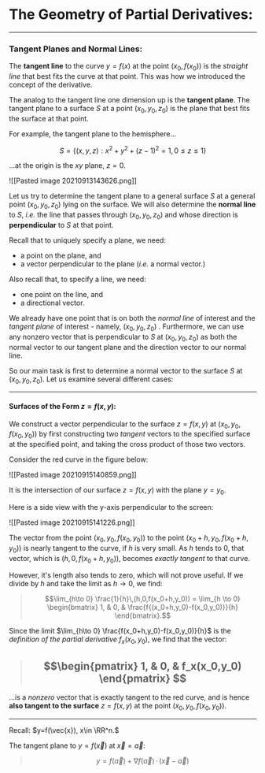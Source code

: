 # The Geometry of Partial Derivatives:

***

### Tangent Planes and Normal Lines:

The **tangent line** to the curve $y=f(x)$ at the point $(x_0, f(x_0))$ is the *straight line* that best fits the curve at that point. This was how we introduced the concept of the derivative.

The analog to the tangent line one dimension up is the **tangent plane**. The tangent plane to a surface $S$ at a point $(x_0,y_0,z_0)$ is the plane that best fits the surface at that point. 

For example, the tangent plane to the hemisphere...

$$S = \{(x,y,z):x^2+y^2+(z-1)^2=1,0\leq z \leq 1\}$$

...at the origin is the *xy* plane, $z=0$. 

![[Pasted image 20210913143626.png]]


Let us try to determine the tangent plane to a general surface $S$ at a general point $(x_0,y_0,z_0)$ lying on the surface. We will also determine the **normal line** to $S$, *i.e.* the line that passes through $(x_0,y_0,z_0)$ and whose direction is **perpendicular** to $S$ at that point. 


Recall that to uniquely specify a plane, we need:

-  a point on the plane, and
-  a vector perpendicular to the plane (*i.e.* a normal vector.)

Also recall that, to specify a line, we need:
- one point on the line, and
- a directional vector. 


We already have one point that is on both the *normal line* of interest and the *tangent plane* of interest - namely, $(x_0,y_0,z_0)$ . Furthermore, we can use any nonzero vector that is perpendicular to $S$ at $(x_0,y_0,z_0)$  as both the normal vector to our tangent plane and the direction vector to our normal line. 

So our main task is first to determine a normal vector to the surface $S$ at $(x_0,y_0,z_0)$. Let us examine several different cases:


*** 

#### Surfaces of the Form $z=f(x,y)$:

We construct a vector perpendicular to the surface $z=f(x,y)$ at $(x_0,y_0,f(x_0,y_0))$ by first constructing two *tangent* vectors to the specified surface at the specified point, and taking the cross product of those two vectors. 

Consider the red curve in the figure below:

![[Pasted image 20210915140859.png]]

It is the intersection  of our surface $z = f(x,y)$ with the plane $y=y_0$.

Here is a side view with the y-axis perpendicular to the screen:

![[Pasted image 20210915141226.png]]

The vector from the point $(x_0,y_0,f(x_0,y_0))$ to the point $(x_0+h,y_0,f(x_0+h,y_0))$ is nearly tangent to the curve, if *h* is very small. As *h* tends to 0, that vector, which is $(h,0,f(x_0+h,y_0))$, becomes *exactly tangent* to that curve. 

However, it's length also tends to zero, which will not prove useful. If we divide by *h* and take the limit as $h\to 0$, we find:


> $$\lim_{h\to 0} \frac{1}{h}\,(h,0,f(x_0+h,y_0)) = \lim_{h \to 0} \begin{bmatrix} 1, & 0, & \frac{f{(x_0+h,y_0)-f(x_0,y_0)}}{h}  \end{bmatrix}.$$


Since the limit $\lim_{h\to 0} \frac{f(x_0+h,y_0)-f(x_0,y_0)}{h}$ is the *definition of the partial derivative* $f_x(x_0,y_0)$, we find that the vector:

> ## $$\begin{pmatrix} 1, & 0, & f_x(x_0,y_0) \end{pmatrix}  $$

...is a *nonzero* vector that is exactly tangent to the red curve, and is hence **also tangent to the surface** $z=f(x,y)$ at the point $(x_0,y_0,f(x_0,y_0))$.


***

Recall: $y=f(\vec{x}), x\in \RR^n.$

The tangent plane to $y=f(\vec{x})$ at $\vec{x} = \vec{a}$:


> $$y = f(\vec{a})+\nabla f(\vec{a})\,\cdot \, (\vec{x}-\vec{a})  $$


